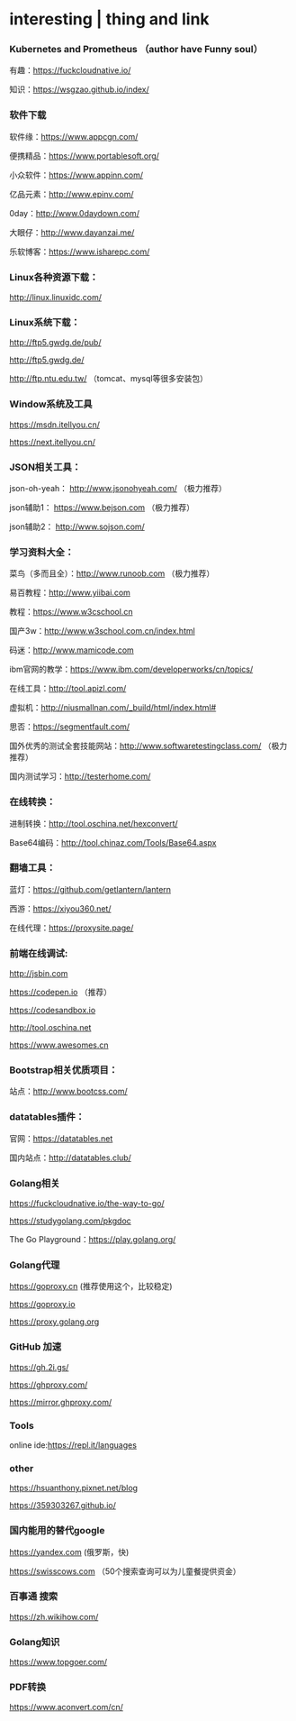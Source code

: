 # interesting | thing and link


### Kubernetes and Prometheus （author have Funny soul）

有趣：https://fuckcloudnative.io/

知识：https://wsgzao.github.io/index/


### 软件下载

软件缘：https://www.appcgn.com/

便携精品：https://www.portablesoft.org/

小众软件：https://www.appinn.com/

亿品元素：http://www.epinv.com/

0day：http://www.0daydown.com/

大眼仔：http://www.dayanzai.me/

乐软博客：https://www.isharepc.com/


### Linux各种资源下载：

http://linux.linuxidc.com/


### Linux系统下载：

http://ftp5.gwdg.de/pub/

http://ftp5.gwdg.de/

http://ftp.ntu.edu.tw/ （tomcat、mysql等很多安装包）


### Window系统及工具

https://msdn.itellyou.cn/

https://next.itellyou.cn/



### JSON相关工具：

json-oh-yeah： http://www.jsonohyeah.com/ （极力推荐）

json辅助1： https://www.bejson.com （极力推荐）

json辅助2： http://www.sojson.com/


### 学习资料大全：

菜鸟（多而且全）：http://www.runoob.com （极力推荐）

易百教程：http://www.yiibai.com

教程：https://www.w3cschool.cn

国产3w：http://www.w3school.com.cn/index.html

码迷：http://www.mamicode.com

ibm官网的教学：https://www.ibm.com/developerworks/cn/topics/

在线工具：http://tool.apizl.com/

虚拟机：http://niusmallnan.com/_build/html/index.html#

思否：https://segmentfault.com/

国外优秀的测试全套技能网站：http://www.softwaretestingclass.com/ （极力推荐）

国内测试学习：http://testerhome.com/


### 在线转换：

进制转换：http://tool.oschina.net/hexconvert/

Base64编码：http://tool.chinaz.com/Tools/Base64.aspx


### 翻墙工具：

蓝灯：https://github.com/getlantern/lantern

西游：https://xiyou360.net/

在线代理：https://proxysite.page/


### 前端在线调试:

http://jsbin.com

https://codepen.io （推荐）

https://codesandbox.io

http://tool.oschina.net

https://www.awesomes.cn


### Bootstrap相关优质项目：

站点：http://www.bootcss.com/


### datatables插件：

官网：https://datatables.net

国内站点：http://datatables.club/


### Golang相关

https://fuckcloudnative.io/the-way-to-go/

https://studygolang.com/pkgdoc

The Go Playground：https://play.golang.org/


### Golang代理

https://goproxy.cn (推荐使用这个，比较稳定)

https://goproxy.io

https://proxy.golang.org


### GitHub 加速

https://gh.2i.gs/

https://ghproxy.com/

https://mirror.ghproxy.com/


### Tools

online ide:https://repl.it/languages

### other

https://hsuanthony.pixnet.net/blog

https://359303267.github.io/


### 国内能用的替代google

https://yandex.com (俄罗斯，快)

https://swisscows.com （50个搜索查询可以为儿童餐提供资金）


### 百事通 搜索

https://zh.wikihow.com/

### Golang知识

https://www.topgoer.com/

### PDF转换

https://www.aconvert.com/cn/
